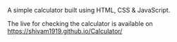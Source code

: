 A simple calculator built using HTML, CSS & JavaScript.

The live for checking the calculator is available on https://shivam1919.github.io/Calculator/
